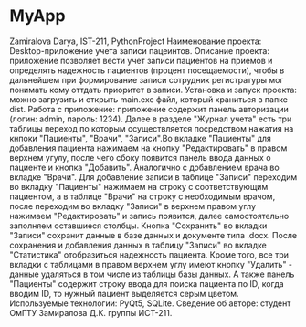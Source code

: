 # MyApp
Zamiralova Darya, IST-211, PythonProject
Наименование проекта: Desktop-приложение учета записи пацеинтов. 
Описание проекта: приложение позволяет вести учет записи пациентов на приемов и определять надежность пациентов (процент посещаемости), чтобы в дальнейшем при формирование записи сотрудник регистратуры мог понимать кому оттдать приоритет в записи. 
Установка и запуск проекта: можно загрузить и открыть main.exe файл, который храниться в папке dist. 
Работа с приложение: приложение содержит панель авторизации (логин: admin, пароль: 1234). Далее в разделе "Журнал учета" есть три таблицы переход по которым осуществляется посредством нажатия на кнпоки "Пациенты", "Врачи", "Записи".Во вкладке "Пациенты" для добавления пациента нажимаем на кнопку "Редактировать" в правом верхнем угулу, после чего сбоку появится панель ввода данных о пациенте и кнопка "Добавить". Аналогично с добавлением врача во вкладке "Врачи". Для добавление записи в таблице "Записи" переходим во вкладку "Пациенты" нажимаем на строку с соответствующим пациентом, а в таблице "Врачи" на строку с необходимым врачом, после переходим во вкладку "Записи" в верхнем правом углу нажимаем "Редактировать" и запись появится, далее самостоятельно заполняем оставшиеся столбцы. Кнопка "Сохранить" во вкладки "Записи" сохранит данные в базе данных и документе типа .docx. После сохранения и добавления данных в таблицу "Записи" во вкладке "Статистика" отобразиться надежность пациента. Кроме того, все три вкладки с таблицами в правом верхнем углу имеют кнопку "Удалить" - данные удаляться в том числе из таблицы базы данных. А также панель "Пациенты" содержит строку ввода для поиска пациента по ID, когда вводим ID, то нужный пациент выделяется серым цветом.
Используемые технологии: PyQt5, SQLite. 
Сведение об авторе: студент ОмГТУ Замиралова Д.К. группы ИСТ-211. 
